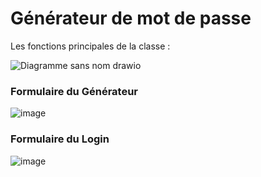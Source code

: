 # Générateur de mot de passe

Les fonctions principales de la classe :

![Diagramme sans nom drawio](https://github.com/pat13310/GenPassword/assets/122201455/3eea476e-d281-45a7-b4fc-04a50c449d03)


### Formulaire du Générateur 
![image](https://github.com/pat13310/GenPassword/assets/122201455/6eddd2b3-65e0-46d4-8691-87cb268b1b81)


### Formulaire du Login
![image](https://github.com/pat13310/GenPassword/assets/122201455/f44b5ab3-e0a6-42ad-a508-84f1bf1f4a46)




